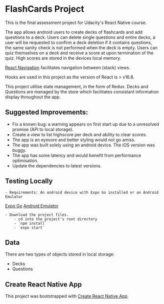 # FlashCards Project

This is the final assessment project for Udacity's React Native course.

The app allows android users to create decks of flashcards and add questions to a deck. Users can delete single questions and entire decks, a user will be requested to confirm a deck deletion if it contains questions, the same sanity check is not performed when the deck is empty. Users can quiz themselves on a deck and receive a score at upon termination of the quiz. High scores are stored in the devices local memory.

[React Navigation](https://github.com/react-navigation) facilitates navigation between (stack) views.

Hooks are used in this project as the version of React is > v16.8. 

This project utilise state management, in the form of Redux. Decks and Questions are managed by the store which facilitates consistant information display throughout the app. 


## Suggested Improvements:

- Fix a known bug: a warning appears on first start up due to a unresolved promise (API to local storage).
- Create a view to list highscore per deck and ability to clear scores.
- The app is an eyesore and better styling would not go amiss.
- The app was built solely using an android device. The iOS version was buggy.
- The app has some latency and would benefit from performance optimisation.
- Update the dependencies to latest versions.

## Testing Locally
    - Requirements: An android device with Expo Go installed or an Android Emulator

[Expo Go](https://play.google.com/store/apps/details?id=host.exp.exponent)
[Android Emulator](https://docs.expo.io/workflow/android-studio-emulator/) 

    - Download the project files. 
        - cd into the project's root directory
        - `npm install`
        - `expo start`

## Data

There are two types of objects stored in local storage:

* Decks
* Questions

## Create React Native App

This project was bootstrapped with [Create React Native App](https://github.com/expo/create-react-native-app).